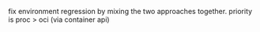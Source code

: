 fix environment regression by mixing the two approaches together.
priority is proc > oci (via container api)